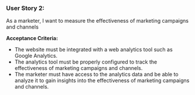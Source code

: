 ### User Story 2: 

As a marketer, I want to measure the effectiveness of marketing campaigns and channels

**Acceptance Criteria:**
- The website must be integrated with a web analytics tool such as Google Analytics.
- The analytics tool must be properly configured to track the effectiveness of marketing campaigns and channels.
- The marketer must have access to the analytics data and be able to analyze it to gain insights into the effectiveness of marketing campaigns and channels.
